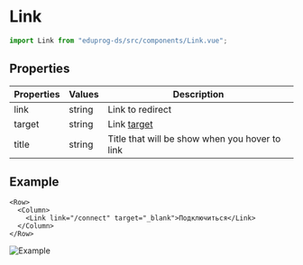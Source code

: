 # Link

```js
import Link from "eduprog-ds/src/components/Link.vue";
```

## Properties

| Properties | Values | Description                                     |
| ---------- | ------ | ----------------------------------------------- |
| link       | string | Link to redirect                                |
| target     | string | Link [target](http://htmlbook.ru/html/a/target) |
| title      | string | Title that will be show when you hover to link  |

## Example

```vue
<Row>
  <Column>
    <Link link="/connect" target="_blank">Подключиться</Link>
  </Column>
</Row>
```

![Example](https://i.imgur.com/zsah5Eb.png)
